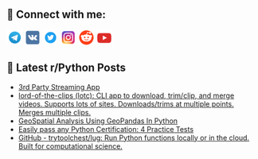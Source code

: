 ## 🔎 Connect with me:
[<img src="https://github.com/bullbesh/bullbesh/blob/main/images/Telegram.png" width="32" height="32" />](https://t.me/bullbesh)
[<img src="https://github.com/bullbesh/bullbesh/blob/main/images/VK.png" width="32" height="32" />](https://vk.com/bullbesh)
[<img src="https://github.com/bullbesh/bullbesh/blob/main/images/Twitter.png" width="32" height="32" />](https://twitter.com/bullbesh1)
[<img src="https://github.com/bullbesh/bullbesh/blob/main/images/Instagram.png" width="32" height="32" />](https://www.instagram.com/bullbesh)
[<img src="https://github.com/bullbesh/bullbesh/blob/main/images/Reddit.png" width="32" height="32" />](https://www.reddit.com/user/bullbesh)
[<img src="https://github.com/bullbesh/bullbesh/blob/main/images/YouTube.png" width="32" height="32" />](https://www.youtube.com/channel/UCtfjRs6uzgq5mfm8S06WTcg)

## 📕 Latest r/Python Posts
<!-- BLOG-POST-LIST:START -->
- [3rd Party Streaming App](https://www.reddit.com/r/Python/comments/111crrs/3rd_party_streaming_app/)
- [lord-of-the-clips &lpar;lotc&rpar;: CLI app to download, trim/clip, and merge videos. Supports lots of sites. Downloads/trims at multiple points. Merges multiple clips.](https://www.reddit.com/r/Python/comments/111c8dn/lordoftheclips_lotc_cli_app_to_download_trimclip/)
- [GeoSpatial Analysis Using GeoPandas In Python](https://www.reddit.com/r/Python/comments/111c7xb/geospatial_analysis_using_geopandas_in_python/)
- [Easily pass any Python Certification: 4 Practice Tests](https://www.reddit.com/r/Python/comments/1119gnb/easily_pass_any_python_certification_4_practice/)
- [GitHub - trytoolchest/lug: Run Python functions locally or in the cloud. Built for computational science.](https://www.reddit.com/r/Python/comments/1118zuq/github_trytoolchestlug_run_python_functions/)
<!-- BLOG-POST-LIST:END -->
